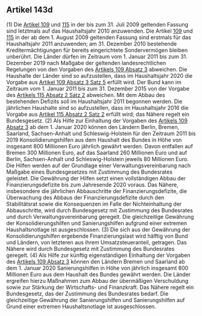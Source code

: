 ## Artikel 143d

(1) Die [Artikel 109](#artikel-109) und [115](#artikel-115) in der bis zum 31. Juli 2009 geltenden Fassung sind letztmals auf das Haushaltsjahr 2010 anzuwenden. Die Artikel [109](#artikel-109) und [115](#artikel-115) in der ab dem 1. August 2009 geltenden Fassung sind erstmals für das Haushaltsjahr 2011 anzuwenden; am 31. Dezember 2010 bestehende Kreditermächtigungen für bereits eingerichtete Sondervermögen bleiben unberührt. Die Länder dürfen im Zeitraum vom 1. Januar 2011 bis zum 31. Dezember 2019 nach Maßgabe der geltenden landesrechtlichen Regelungen von den Vorgaben des [Artikels 109 Absatz 3](#artikel-109) abweichen. Die Haushalte der Länder sind so aufzustellen, dass im Haushaltsjahr 2020 die Vorgabe aus [Artikel 109 Absatz 3 Satz 5](#artikel-109) erfüllt wird. Der Bund kann im Zeitraum vom 1. Januar 2011 bis zum 31. Dezember 2015 von der Vorgabe des [Artikels 115 Absatz 2 Satz 2](#artikel-115) abweichen. Mit dem Abbau des bestehenden Defizits soll im Haushaltsjahr 2011 begonnen werden. Die jährlichen Haushalte sind so aufzustellen, dass im Haushaltsjahr 2016 die Vorgabe aus [Artikel 115 Absatz 2 Satz 2](#artikel-115) erfüllt wird; das Nähere regelt ein Bundesgesetz.
(2) Als Hilfe zur Einhaltung der Vorgaben des [Artikels 109 Absatz 3](#artikel-109) ab dem 1. Januar 2020 können den Ländern Berlin, Bremen, Saarland, Sachsen-Anhalt und Schleswig-Holstein für den Zeitraum 2011 bis 2019 Konsolidierungshilfen aus dem Haushalt des Bundes in Höhe von insgesamt 800 Millionen Euro jährlich gewährt werden. Davon entfallen auf Bremen 300 Millionen Euro, auf das Saarland 260 Millionen Euro und auf Berlin, Sachsen-Anhalt und Schleswig-Holstein jeweils 80 Millionen Euro. Die Hilfen werden auf der Grundlage einer Verwaltungsvereinbarung nach Maßgabe eines Bundesgesetzes mit Zustimmung des Bundesrates geleistet. Die Gewährung der Hilfen setzt einen vollständigen Abbau der Finanzierungsdefizite bis zum Jahresende 2020 voraus. Das Nähere, insbesondere die jährlichen Abbauschritte der Finanzierungsdefizite, die Überwachung des Abbaus der Finanzierungsdefizite durch den Stabilitätsrat sowie die Konsequenzen im Falle der Nichteinhaltung der Abbauschritte, wird durch Bundesgesetz mit Zustimmung des Bundesrates und durch Verwaltungsvereinbarung geregelt. Die gleichzeitige Gewährung der Konsolidierungshilfen und Sanierungshilfen aufgrund einer extremen Haushaltsnotlage ist ausgeschlossen.
(3) Die sich aus der Gewährung der Konsolidierungshilfen ergebende Finanzierungslast wird hälftig von Bund und Ländern, von letzteren aus ihrem Umsatzsteueranteil, getragen. Das Nähere wird durch Bundesgesetz mit Zustimmung des Bundesrates geregelt.
(4) Als Hilfe zur künftig eigenständigen Einhaltung der Vorgaben des [Artikels 109 Absatz 3](#artikel-109) können den Ländern Bremen und Saarland ab dem 1. Januar 2020 Sanierungshilfen in Höhe von jährlich insgesamt 800 Millionen Euro aus dem Haushalt des Bundes gewährt werden. Die Länder ergreifen hierzu Maßnahmen zum Abbau der übermäßigen Verschuldung sowie zur Stärkung der Wirtschafts- und Finanzkraft. Das Nähere regelt ein Bundesgesetz, das der Zustimmung des Bundesrates bedarf. Die gleichzeitige Gewährung der Sanierungshilfen und Sanierungshilfen auf Grund einer extremen Haushaltsnotlage ist ausgeschlossen.

